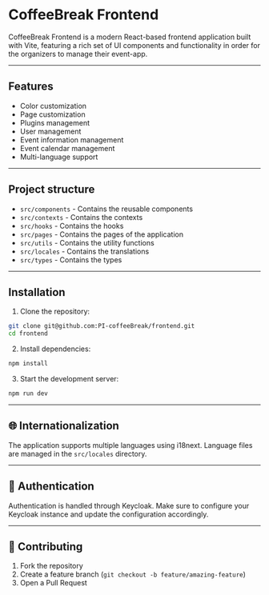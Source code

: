 # CoffeeBreak Frontend

CoffeeBreak Frontend is a modern React-based frontend application built with Vite, featuring a rich set of UI components and functionality in order for the organizers to manage their event-app.

---

## Features

- Color customization
- Page customization
- Plugins management
- User management
- Event information management
- Event calendar management
- Multi-language support

---
## Project structure

- `src/components` - Contains the reusable components
- `src/contexts` - Contains the contexts
- `src/hooks` - Contains the hooks
- `src/pages` - Contains the pages of the application
- `src/utils` - Contains the utility functions
- `src/locales` - Contains the translations
- `src/types` - Contains the types

---

## Installation

1. Clone the repository:
```bash
git clone git@github.com:PI-coffeeBreak/frontend.git
cd frontend
```

2. Install dependencies:
```bash
npm install
```

3. Start the development server:
```bash
npm run dev
```

---

## 🌐 Internationalization

The application supports multiple languages using i18next. Language files are managed in the `src/locales` directory.

---

## 🔐 Authentication

Authentication is handled through Keycloak. Make sure to configure your Keycloak instance and update the configuration accordingly.

---

## 🤝 Contributing

1. Fork the repository
2. Create a feature branch (`git checkout -b feature/amazing-feature`)
5. Open a Pull Request
